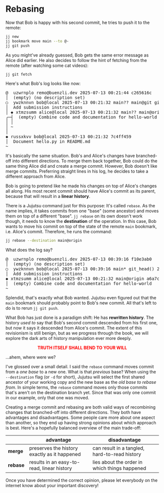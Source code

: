 # Rebasing

Now that Bob is happy with his second commit, he tries to push it to the remote:

```sh
jj new
jj bookmark move main --to @-
jj git push
```

As you might've already guessed, Bob gets the same error message as Alice did earlier.
He also decides to follow the hint of fetching from the remote (after watching some cat videos):

```sh
jj git fetch
```

Here's what Bob's log looks like now:

<!-- generated by aha script -->
<pre class="aha">
<span class="bold "></span><span class="bold green ">@</span>  <span class="bold "></span><span class="bold highlighted purple ">u</span><span class="bold highlighted dimgray ">zwrnplo</span><span class="bold "> </span><span class="bold yellow ">remo@buenzli.dev</span><span class="bold "> </span><span class="bold highlighted cyan ">2025-07-13 00:21:44</span><span class="bold "> </span><span class="bold highlighted blue ">c</span><span class="bold highlighted dimgray ">265616c</span><span class="bold "></span>
│  <span class="bold "></span><span class="bold highlighted green ">(empty)</span><span class="bold "> </span><span class="bold highlighted green ">(no description set)</span><span class="bold "></span>
○  <span class="bold "></span><span class="bold purple ">y</span><span class="highlighted dimgray ">wzknnvn</span> <span class="yellow ">bob@local</span> <span class="cyan ">2025-07-13 00:21:32</span> <span class="purple ">main?? main@git</span> <span class="green ">git_head()</span> <span class="bold "></span><span class="bold blue ">5</span><span class="highlighted dimgray ">289c1e9</span>
│  Add submission instructions
│ <span class="bold "></span><span class="bold highlighted cyan ">◆</span> <span class="bold "></span><span class="bold purple ">x</span><span class="highlighted dimgray ">tmzsumm</span> <span class="yellow ">alice@local</span> <span class="cyan ">2025-07-13 00:21:32</span> <span class="purple ">main?? main@origin</span> <span class="bold "></span><span class="bold blue ">a</span><span class="highlighted dimgray ">6a7c4f6</span>
╭─┤  <span class="green ">(empty)</span> Combine code and documentation for hello-world
│ │
│ ~
│
<span class="bold "></span><span class="bold highlighted cyan ">◆</span> <span class="bold "></span><span class="bold purple ">r</span><span class="highlighted dimgray ">ussxkvv</span> <span class="yellow ">bob@local</span> <span class="cyan ">2025-07-13 00:21:32</span> <span class="bold "></span><span class="bold blue ">7</span><span class="highlighted dimgray ">c4ff459</span>
│  Document hello.py in README.md
~
</pre>

It's basically the same situation.
Bob's and Alice's changes have branched-off into different directions.
To merge them back together, Bob could do the same thing Alice did and create a merge commit.
However, Bob doesn't like merge commits.
Preferring straight lines in his log, he decides to take a different approach from Alice.

Bob is going to pretend like he made his changes on top of Alice's changes all along.
His most recent commit should have Alice's commit as its parent, because that will result in a **linear history**.

There is a Jujutsu command just for this purpose:
It's called `rebase`.
As the name implies, it takes commits from one "base" (some ancestor) and moves them on top of a different "base".
`jj rebase` on its own doesn't work though, it needs to know the **destination** of the operation.
In this case, Bob wants to move his commit on top of the state of the remote `main` bookmark, i.e. Alice's commit.
Therefore, he runs the command:

```sh
jj rebase --destination main@origin
```

What does the log say?

<!-- generated by aha script -->
<pre class="aha">
<span class="bold "></span><span class="bold green ">@</span>  <span class="bold "></span><span class="bold highlighted purple ">u</span><span class="bold highlighted dimgray ">zwrnplo</span><span class="bold "> </span><span class="bold yellow ">remo@buenzli.dev</span><span class="bold "> </span><span class="bold highlighted cyan ">2025-07-13 00:39:16</span><span class="bold "> </span><span class="bold highlighted blue ">f</span><span class="bold highlighted dimgray ">10e3ab0</span><span class="bold "></span>
│  <span class="bold "></span><span class="bold highlighted green ">(empty)</span><span class="bold "> </span><span class="bold highlighted green ">(no description set)</span><span class="bold "></span>
○  <span class="bold "></span><span class="bold purple ">y</span><span class="highlighted dimgray ">wzknnvn</span> <span class="yellow ">bob@local</span> <span class="cyan ">2025-07-13 00:39:16</span> <span class="purple ">main*</span> <span class="green ">git_head()</span> <span class="bold "></span><span class="bold blue ">2</span><span class="highlighted dimgray ">84bfb17</span>
│  Add submission instructions
<span class="bold "></span><span class="bold highlighted cyan ">◆</span> <span class="bold "></span><span class="bold purple ">x</span><span class="highlighted dimgray ">tmzsumm</span> <span class="yellow ">alice@local</span> <span class="cyan ">2025-07-13 00:21:32</span> <span class="purple ">main@origin</span> <span class="bold "></span><span class="bold blue ">a</span><span class="highlighted dimgray ">6a7c4f6</span>
│  <span class="green ">(empty)</span> Combine code and documentation for hello-world
~
</pre>

Splendid, that's exactly what Bob wanted.
Jujutsu even figured out that the `main` bookmark should probably point to Bob's new commit.
All that's left to do is to rerun `jj git push`.

What Bob has just done is a paradigm shift:
He has **rewritten history**.
The history _used to_ say that Bob's second commit descended from his first one, but now it says it descended from Alice's commit.
The extent of this revisionism is still benign, but as we progress through the book, we will explore the dark arts of history manipulation ever more deeply.

<div style="display: flex; justify-content: center">
<b style="color: red">
TRUTH ITSELF SHALL BEND TO YOUR WILL
</b>
</div>

...ahem, where were we?

I've glossed over a small detail.
I said the `rebase` command moves commit from a _one base_ to a new one.
What is that _previous_ base?
When using the `--destination` flag (or `-d` for short), Jujutsu will select the first shared ancestor of your working copy and the new base as the _old base to rebase from_.
In simple terms, the `rebase` command moves only those commits that's aren't on the destination branch yet.
Since that was only one commit in our example, only that one was moved.

Creating a merge commit and rebasing are both valid ways of recombining changes that branched-off into different directions.
They both have advantages and disadvantages.
Some people care more about one aspect than another, so they end up having strong opinions about which approach is best.
Here's a hopefully balanced overview of the main trade-off:

| | advantage | disadvantage |
| --- | --- | --- |
| **merge** | preserves the history exactly as it happened | can result in a tangled, hard-to-read history |
| **rebase** | results in an easy-to-read, linear history | lies about the order in which things happened |

Once you have determined the correct opinion, please let everybody on the internet know about your important discovery!
